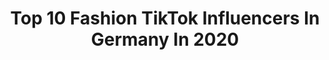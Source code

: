 ---
title: Top 10 Fashion TikTok Influencers In Germany In 2020
description: >-
  Find top fashion TikTok influencers in Germany in 2020. Most popular hashtags: #corona #coronatime #schule #tutorial.
platform: TikTok
profiles:
  - username: "electra_pain"
    fullname: >-
      Electra Pain
    location: "Germany"
    followers: 131174
    engagement: 2130
    commentsToLikes: 0.016863
    id: ck9gsqjycjjqz0j78dx7bnbo8
    verified: true
    hashtags: "#londonlook, #makeupfail, #nerdtime, #likespam"
  - username: "quayraza"
    fullname: >-
      Misa
    location: "Germany"
    followers: 12530
    engagement: 2241
    commentsToLikes: 0.023640
    id: cka0oef5e3h9e0i78s6dnjs8p
    verified: false
    hashtags: "#pretty, #lolitafashion, #alternative, #decorafashion"
  - username: "promitalk"
    fullname: >-
      PromiTalk
    location: "Germany"
    followers: 16772
    engagement: 1971
    commentsToLikes: 0.017778
    id: ck9epgp71slx60j786cs1rqju
    verified: false
    hashtags: "#mikeleon, #fans, #meinbeautyhaul, #streit"
  - username: "josi.liza"
    fullname: >-
      Josi Liza 🌹
    location: "Germany"
    followers: 47512
    engagement: 1637
    commentsToLikes: 0.046356
    id: ck8w2k76c5iuk0j78ze1bz421
    verified: false
    hashtags: "#quarantine, #liveyourself, #mynameis, #pinterest"
  - username: "fashion_talk"
    fullname: >-
      FashionTalk
    location: "Germany"
    followers: 18411
    engagement: 1836
    commentsToLikes: 0.024474
    id: ck8njfmdxa3jc0j78e75advu4
    verified: false
    hashtags: "#lenimariee, #abschluss, #avani, #abschlussball"
  - username: "bolzplatzkind_official"
    fullname: >-
      Bolzplatzkind
    location: "Germany"
    followers: 5414
    engagement: 538
    commentsToLikes: 0.123440
    id: cka0oddkg381n0i78um6d3z9x
    verified: false
    hashtags: "#deutschebahn, #schulebelike, #bagger, #tonikroos"
  - username: "franziskaelea"
    fullname: >-
      Franziska Elea
    location: "Germany"
    followers: 102953
    engagement: 2498
    commentsToLikes: 0.014417
    id: ck904uw1aejzd0j78alqn0x49
    verified: false
    hashtags: "#muttertag, #albumlookalike, #beautymode, #flechtfrisur"
  - username: "thepeoplespotter"
    fullname: >-
      thePEOPLESPOTTERbyJM
    location: "Germany"
    followers: 3539
    engagement: 973
    commentsToLikes: 0.074964
    id: ckafukluiavlz0i786vkhc0xy
    verified: false
    hashtags: "#zukunftsplan, #homeshooting, #ritaora, #cindybruna"
  - username: "skp.tv"
    fullname: >-
      SKP TV
    location: "Germany"
    followers: 197057
    engagement: 1085
    commentsToLikes: 0.048149
    id: cka0hjr5g9jwu0i7805fptgu3
    verified: false
    hashtags: "#witzigerchat, #kanada, #ootd, #style"
  - username: "mina.khan20"
    fullname: >-
      Mina Khan
    location: "Germany"
    followers: 461608
    engagement: 1067
    commentsToLikes: 0.049369
    id: ck9025kjjc40t0j78gus4x7or
    verified: false
    hashtags: "#afghangirl, #dubailife, #bewerbung, #jobinterview"
---